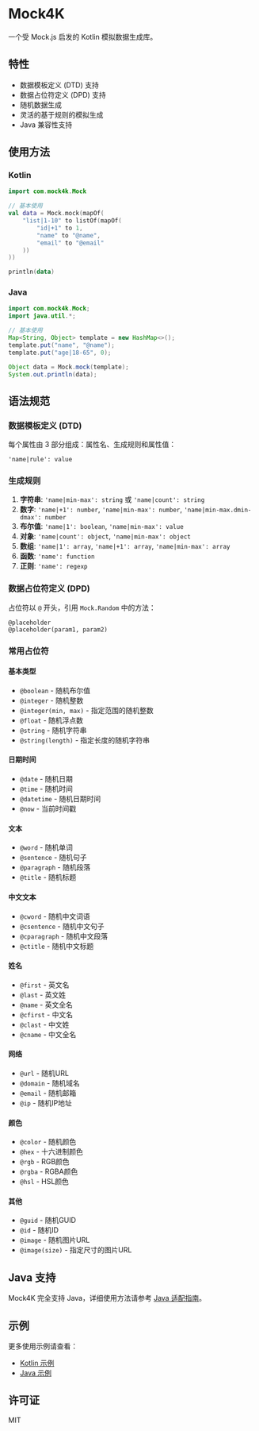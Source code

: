 # Mock4K

一个受 Mock.js 启发的 Kotlin 模拟数据生成库。

## 特性

- 数据模板定义 (DTD) 支持
- 数据占位符定义 (DPD) 支持
- 随机数据生成
- 灵活的基于规则的模拟生成
- Java 兼容性支持

## 使用方法

### Kotlin

```kotlin
import com.mock4k.Mock

// 基本使用
val data = Mock.mock(mapOf(
    "list|1-10" to listOf(mapOf(
        "id|+1" to 1,
        "name" to "@name",
        "email" to "@email"
    ))
))

println(data)
```

### Java

```java
import com.mock4k.Mock;
import java.util.*;

// 基本使用
Map<String, Object> template = new HashMap<>();
template.put("name", "@name");
template.put("age|18-65", 0);

Object data = Mock.mock(template);
System.out.println(data);
```

## 语法规范

### 数据模板定义 (DTD)

每个属性由 3 部分组成：属性名、生成规则和属性值：

```
'name|rule': value
```

### 生成规则

1. **字符串**: `'name|min-max': string` 或 `'name|count': string`
2. **数字**: `'name|+1': number`, `'name|min-max': number`, `'name|min-max.dmin-dmax': number`
3. **布尔值**: `'name|1': boolean`, `'name|min-max': value`
4. **对象**: `'name|count': object`, `'name|min-max': object`
5. **数组**: `'name|1': array`, `'name|+1': array`, `'name|min-max': array`
6. **函数**: `'name': function`
7. **正则**: `'name': regexp`

### 数据占位符定义 (DPD)

占位符以 `@` 开头，引用 `Mock.Random` 中的方法：

```
@placeholder
@placeholder(param1, param2)
```

### 常用占位符

#### 基本类型
- `@boolean` - 随机布尔值
- `@integer` - 随机整数
- `@integer(min, max)` - 指定范围的随机整数
- `@float` - 随机浮点数
- `@string` - 随机字符串
- `@string(length)` - 指定长度的随机字符串

#### 日期时间
- `@date` - 随机日期
- `@time` - 随机时间
- `@datetime` - 随机日期时间
- `@now` - 当前时间戳

#### 文本
- `@word` - 随机单词
- `@sentence` - 随机句子
- `@paragraph` - 随机段落
- `@title` - 随机标题

#### 中文文本
- `@cword` - 随机中文词语
- `@csentence` - 随机中文句子
- `@cparagraph` - 随机中文段落
- `@ctitle` - 随机中文标题

#### 姓名
- `@first` - 英文名
- `@last` - 英文姓
- `@name` - 英文全名
- `@cfirst` - 中文名
- `@clast` - 中文姓
- `@cname` - 中文全名

#### 网络
- `@url` - 随机URL
- `@domain` - 随机域名
- `@email` - 随机邮箱
- `@ip` - 随机IP地址

#### 颜色
- `@color` - 随机颜色
- `@hex` - 十六进制颜色
- `@rgb` - RGB颜色
- `@rgba` - RGBA颜色
- `@hsl` - HSL颜色

#### 其他
- `@guid` - 随机GUID
- `@id` - 随机ID
- `@image` - 随机图片URL
- `@image(size)` - 指定尺寸的图片URL

## Java 支持

Mock4K 完全支持 Java，详细使用方法请参考 [Java 适配指南](JAVA_ADAPTER.md)。

## 示例

更多使用示例请查看：
- [Kotlin 示例](src/main/kotlin/com/mock4k/example/Example.kt)
- [Java 示例](src/main/java/com/mock4k/example/JavaExample.java)

## 许可证

MIT